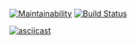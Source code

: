 [![Maintainability](https://api.codeclimate.com/v1/badges/a99a88d28ad37a79dbf6/maintainability)](https://codeclimate.com/github/codeclimate/codeclimate/maintainability) [![Build Status](https://travis-ci.org/irkinwork/frontend-project-lvl2.svg?branch=master)](https://travis-ci.org/irkinwork/frontend-project-lvl2)

[![asciicast](https://asciinema.org/a/8pN2yarlcS2heeeNGlVDvPfB1.svg)](https://asciinema.org/a/8pN2yarlcS2heeeNGlVDvPfB1)
